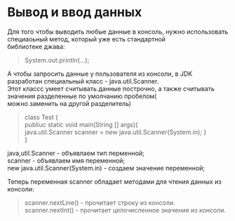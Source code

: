 # Вывод и ввод данных

Для того чтобы выводить любые данные в консоль, нужно использовать специаоьный метод, который уже есть стандартной  
библиотеке джава:  
> System.out.println(...);  

А чтобы запросить данные у пользователя из консоли, в JDK разработан специальный класс - java.util.Scanner.  
Этот классс умеет считывать данные построчно, а также считывать значения разделенные по умолчанию пробелом(  
можно заменить на другой разделитель)  

> class Test {  
> publiuc static void main(String [] args){  
> java.util.Scanner scanner = new java.util.Scanner(System.in);
> }  
> }  

java,util.Scanner - объявлаем тип перменной;  
scanner - объявлаем имя переменной;  
new java.util.Scanner(System.in) - создаем значение переменной;  

Теперь переменная scanner обладает методами для чтения данных из консоли:  

>scanner.nextLine() - прочитает строку из консоли.   
>scanner.nextInt() - прочитает целочисленное значение из консоли.  

